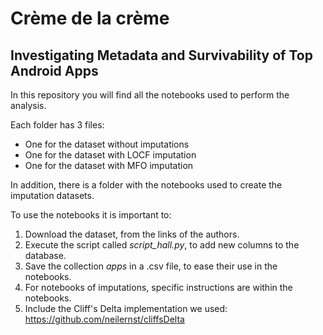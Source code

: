 # Crème de la crème
## Investigating Metadata and Survivability of Top Android Apps

In this repository you will find all the notebooks used to perform the analysis. 

Each folder has 3 files:
- One for the dataset without imputations
- One for the dataset with LOCF imputation
- One for the dataset with MFO imputation

In addition, there is a folder with the notebooks used to create the imputation datasets.

To use the notebooks it is important to:
1. Download the dataset, from the links of the authors.
2. Execute the script called _script_hall.py_, to add new columns to the database.
3. Save the collection _apps_ in a .csv file, to ease their use in the notebooks.
4. For notebooks of imputations, specific instructions are within the notebooks.
5. Include the Cliff's Delta implementation we used: https://github.com/neilernst/cliffsDelta
